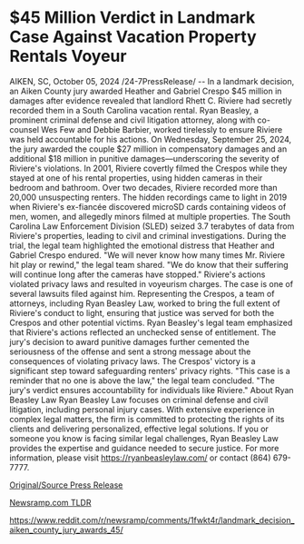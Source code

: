 # $45 Million Verdict in Landmark Case Against Vacation Property Rentals Voyeur

AIKEN, SC, October 05, 2024 /24-7PressRelease/ -- In a landmark decision, an Aiken County jury awarded Heather and Gabriel Crespo $45 million in damages after evidence revealed that landlord Rhett C. Riviere had secretly recorded them in a South Carolina vacation rental. Ryan Beasley, a prominent criminal defense and civil litigation attorney, along with co-counsel Wes Few and Debbie Barbier, worked tirelessly to ensure Riviere was held accountable for his actions.  On Wednesday, September 25, 2024, the jury awarded the couple $27 million in compensatory damages and an additional $18 million in punitive damages—underscoring the severity of Riviere's violations. In 2001, Riviere covertly filmed the Crespos while they stayed at one of his rental properties, using hidden cameras in their bedroom and bathroom. Over two decades, Riviere recorded more than 20,000 unsuspecting renters.  The hidden recordings came to light in 2019 when Riviere's ex-fiancée discovered microSD cards containing videos of men, women, and allegedly minors filmed at multiple properties. The South Carolina Law Enforcement Division (SLED) seized 3.7 terabytes of data from Riviere's properties, leading to civil and criminal investigations.  During the trial, the legal team highlighted the emotional distress that Heather and Gabriel Crespo endured. "We will never know how many times Mr. Riviere hit play or rewind," the legal team shared. "We do know that their suffering will continue long after the cameras have stopped."  Riviere's actions violated privacy laws and resulted in voyeurism charges. The case is one of several lawsuits filed against him. Representing the Crespos, a team of attorneys, including Ryan Beasley Law, worked to bring the full extent of Riviere's conduct to light, ensuring that justice was served for both the Crespos and other potential victims.  Ryan Beasley's legal team emphasized that Riviere's actions reflected an unchecked sense of entitlement. The jury's decision to award punitive damages further cemented the seriousness of the offense and sent a strong message about the consequences of violating privacy laws.  The Crespos' victory is a significant step toward safeguarding renters' privacy rights. "This case is a reminder that no one is above the law," the legal team concluded. "The jury's verdict ensures accountability for individuals like Riviere."  About Ryan Beasley Law  Ryan Beasley Law focuses on criminal defense and civil litigation, including personal injury cases. With extensive experience in complex legal matters, the firm is committed to protecting the rights of its clients and delivering personalized, effective legal solutions. If you or someone you know is facing similar legal challenges, Ryan Beasley Law provides the expertise and guidance needed to secure justice.  For more information, please visit https://ryanbeasleylaw.com/ or contact (864) 679-7777. 

[Original/Source Press Release](https://www.24-7pressrelease.com/press-release/514971/45-million-verdict-in-landmark-case-against-vacation-property-rentals-voyeur)
                    

[Newsramp.com TLDR](None) 

https://www.reddit.com/r/newsramp/comments/1fwkt4r/landmark_decision_aiken_county_jury_awards_45/